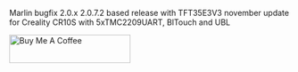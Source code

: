 Marlin bugfix 2.0.x 2.0.7.2 based release with TFT35E3V3 november update for Creality CR10S with 5xTMC2209UART, BlTouch and UBL

<a href="https://www.paypal.me/BsCmOD" target="_blank"><img src="https://cdn.buymeacoffee.com/buttons/default-orange.png" alt="Buy Me A Coffee" style="height: 51px !important;width: 217px !important;" ></a>
